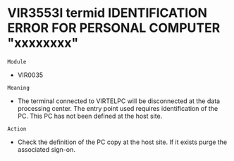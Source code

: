 # VIR3553I termid IDENTIFICATION ERROR FOR PERSONAL COMPUTER "xxxxxxxx"

`Module`
- VIR0035

`Meaning`
- The terminal connected to VIRTELPC will be disconnected at the data processing center. The entry point used requires identification of the PC. This PC has not been defined at the host site.

`Action`
- Check the definition of the PC copy at the host site. If it exists purge the associated sign-on.
